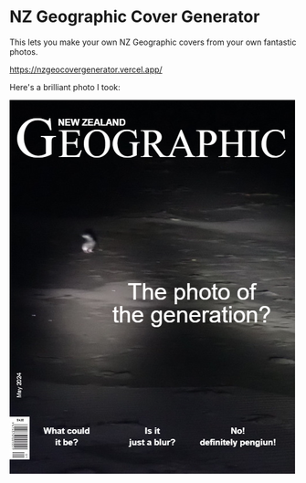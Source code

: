 # NZ Geographic Cover Generator


This lets you make your own NZ Geographic covers from your own fantastic photos.

https://nzgeocovergenerator.vercel.app/

Here's a brilliant photo I took:

![Example 1](examples/pengiuncover.png?raw=true "example cover image")
